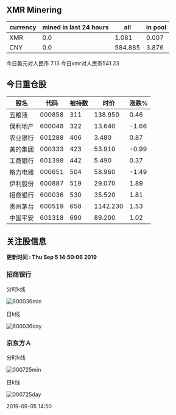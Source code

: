 ## XMR Minering

|currency|mined in last 24 hours|all|in pool|
|---|---|---|---|
|XMR|0.0|1.081|0.007|
|CNY|0.0|584.885|3.876|

今日美元对人民币 7.13	今日xmr对人民币541.23


## 今日重仓股 

|股名|代码|被持数|时价|涨跌%|
|---|---|---|---|---|
|五粮液|000858|311|138.950|0.46|
|保利地产|600048|322|13.640|-1.66|
|农业银行|601288|406|3.480|0.87|
|美的集团|000333|423|53.910|-0.99|
|工商银行|601398|442|5.490|0.37|
|格力电器|000651|504|58.960|-1.49|
|伊利股份|600887|519|29.070|1.89|
|招商银行|600036|530|35.520|1.81|
|贵州茅台|600519|658|1142.230|1.53|
|中国平安|601318|690|89.200|1.02|

## 关注股信息
**更新时间 : Thu Sep  5 14:50:06 2019**
### 招商银行 
分时k线

![600036min](http://image.sinajs.cn/newchart/min/n/sh600036.gif)

日k线

![600036day](http://image.sinajs.cn/newchart/daily/n/sh600036.gif)

### 京东方Ａ 
分时k线

![000725min](http://image.sinajs.cn/newchart/min/n/sz000725.gif)

日k线

![000725day](http://image.sinajs.cn/newchart/daily/n/sz000725.gif)

2019-09-05 14:50